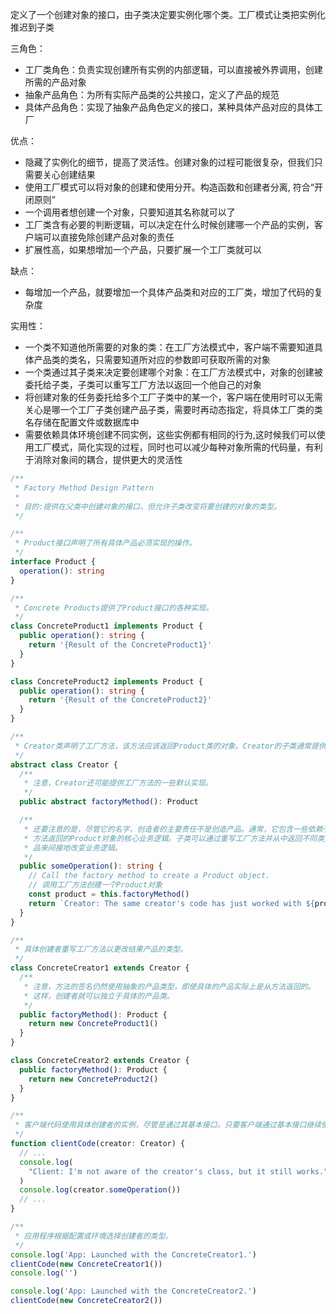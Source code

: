 定义了一个创建对象的接口，由子类决定要实例化哪个类。工厂模式让类把实例化推迟到子类

三角色：
- 工厂类角色：负责实现创建所有实例的内部逻辑，可以直接被外界调用，创建所需的产品对象
- 抽象产品角色：为所有实际产品类的公共接口，定义了产品的规范
- 具体产品角色：实现了抽象产品角色定义的接口，某种具体产品对应的具体工厂

优点：
- 隐藏了实例化的细节，提高了灵活性。创建对象的过程可能很复杂，但我们只需要关心创建结果
- 使用工厂模式可以将对象的创建和使用分开。构造函数和创建者分离, 符合“开闭原则”
- 一个调用者想创建一个对象，只要知道其名称就可以了
- 工厂类含有必要的判断逻辑，可以决定在什么时候创建哪一个产品的实例，客户端可以直接免除创建产品对象的责任
- 扩展性高，如果想增加一个产品，只要扩展一个工厂类就可以

缺点：
- 每增加一个产品，就要增加一个具体产品类和对应的工厂类，增加了代码的复杂度

实用性：
- 一个类不知道他所需要的对象的类：在工厂方法模式中，客户端不需要知道具体产品类的类名，只需要知道所对应的参数即可获取所需的对象
- 一个类通过其子类来决定要创建哪个对象：在工厂方法模式中，对象的创建被委托给子类，子类可以重写工厂方法以返回一个他自己的对象
- 将创建对象的任务委托给多个工厂子类中的某一个，客户端在使用时可以无需关心是哪一个工厂子类创建产品子类，需要时再动态指定，将具体工厂类的类名存储在配置文件或数据库中
- 需要依赖具体环境创建不同实例，这些实例都有相同的行为,这时候我们可以使用工厂模式，简化实现的过程，同时也可以减少每种对象所需的代码量，有利于消除对象间的耦合，提供更大的灵活性

```ts
/**
 * Factory Method Design Pattern
 *
 * 目的:提供在父类中创建对象的接口，但允许子类改变将要创建的对象的类型。
 */

/**
 * Product接口声明了所有具体产品必须实现的操作。
 */
interface Product {
  operation(): string
}

/**
 * Concrete Products提供了Product接口的各种实现。
 */
class ConcreteProduct1 implements Product {
  public operation(): string {
    return '{Result of the ConcreteProduct1}'
  }
}

class ConcreteProduct2 implements Product {
  public operation(): string {
    return '{Result of the ConcreteProduct2}'
  }
}

/**
 * Creator类声明了工厂方法，该方法应该返回Product类的对象。Creator的子类通常提供这个方法的实现。
 */
abstract class Creator {
  /**
   * 注意，Creator还可能提供工厂方法的一些默认实现。
   */
  public abstract factoryMethod(): Product

  /**
   * 还要注意的是，尽管它的名字，创造者的主要责任不是创造产品。通常，它包含一些依赖于工厂
   * 方法返回的Product对象的核心业务逻辑。子类可以通过重写工厂方法并从中返回不同类型的产
   * 品来间接地改变业务逻辑。
   */
  public someOperation(): string {
    // Call the factory method to create a Product object.
    // 调用工厂方法创建一个Product对象
    const product = this.factoryMethod()
    return `Creator: The same creator's code has just worked with ${product.operation()}`
  }
}

/**
 * 具体创建者重写工厂方法以更改结果产品的类型。
 */
class ConcreteCreator1 extends Creator {
  /**
   * 注意，方法的签名仍然使用抽象的产品类型，即使具体的产品实际上是从方法返回的。
   * 这样，创建者就可以独立于具体的产品类。
   */
  public factoryMethod(): Product {
    return new ConcreteProduct1()
  }
}

class ConcreteCreator2 extends Creator {
  public factoryMethod(): Product {
    return new ConcreteProduct2()
  }
}

/**
 * 客户端代码使用具体创建者的实例，尽管是通过其基本接口。只要客户端通过基本接口继续使用创建者，您就可以将创建者的任何子类传递给它。
 */
function clientCode(creator: Creator) {
  // ...
  console.log(
    "Client: I'm not aware of the creator's class, but it still works."
  )
  console.log(creator.someOperation())
  // ...
}

/**
 * 应用程序根据配置或环境选择创建者的类型。
 */
console.log('App: Launched with the ConcreteCreator1.')
clientCode(new ConcreteCreator1())
console.log('')

console.log('App: Launched with the ConcreteCreator2.')
clientCode(new ConcreteCreator2())
```

